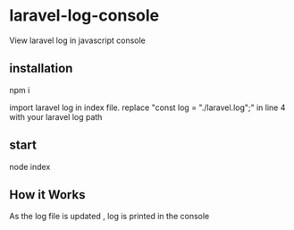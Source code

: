 # laravel-log-console
View laravel log in javascript console


## installation
npm i

import laravel log in index file. 
replace "const log = "./laravel.log";" in line 4 with your laravel log path

## start
node index 

## How it Works
As the log file is updated , log is printed in the console

